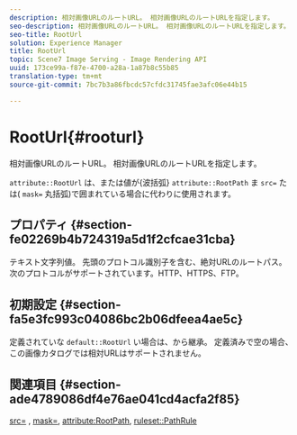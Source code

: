 ```yaml
---
description: 相対画像URLのルートURL。 相対画像URLのルートURLを指定します。
seo-description: 相対画像URLのルートURL。 相対画像URLのルートURLを指定します。
seo-title: RootUrl
solution: Experience Manager
title: RootUrl
topic: Scene7 Image Serving - Image Rendering API
uuid: 173ce99a-f87e-4700-a28a-1a87b8c55b85
translation-type: tm+mt
source-git-commit: 7bc7b3a86fbcdc57cfdc31745fae3afc06e44b15

---
```



# RootUrl{#rooturl}

相対画像URLのルートURL。 相対画像URLのルートURLを指定します。

`attribute::RootUrl` は、または値が{波括弧} `attribute::RootPath` ま `src=` たは( `mask=` 丸括弧)で囲まれている場合に代わりに使用されます。

## プロパティ {#section-fe02269b4b724319a5d1f2cfcae31cba}

テキスト文字列値。 先頭のプロトコル識別子を含む、絶対URLのルートパス。 次のプロトコルがサポートされています。HTTP、HTTPS、FTP。

## 初期設定 {#section-fa5e3fc993c04086bc2b06dfeea4ae5c}

定義されていな `default::RootUrl` い場合は、から継承。 定義済みで空の場合、この画像カタログでは相対URLはサポートされません。

## 関連項目 {#section-ade4789086df4e76ae041cd4acfa2f85}

[src=](../../../../../is-api/http-ref/image-serving-api-ref/c-http-protocol-reference/c-command-reference/r-src.md#reference-f6506637778c4c69bf106a7924a91ab1) , [mask=](../../../../../is-api/http-ref/image-serving-api-ref/c-http-protocol-reference/c-command-reference/r-mask.md#reference-922254e027404fb890b850e2723ee06e), [attribute:RootPath](../../../../../is-api/image-catalog/image-serving-api-ref/c-image-catalog-reference/c-attributes-reference/r-rootpath.md#reference-17d57e5967be403b8408fa7214017494), [ruleset::PathRule](../../../../../is-api/image-catalog/image-serving-api-ref/c-image-catalog-reference/c-rule-set-reference/c-rule-set-reference.md#concept-3e5058cf3507470b82cac638df23ea8e)
